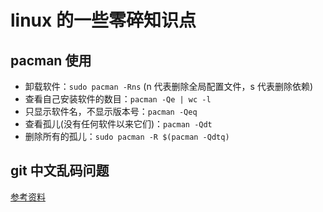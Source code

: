 # linux 的一些零碎知识点
## pacman 使用
+ 卸载软件：`sudo pacman -Rns` (n 代表删除全局配置文件，s 代表删除依赖)
+ 查看自己安装软件的数目：`pacman -Qe | wc -l`
+ 只显示软件名，不显示版本号：`pacman -Qeq`
+ 查看孤儿(没有任何软件以来它们)：`pacman -Qdt`
+ 删除所有的孤儿：`sudo pacman -R $(pacman -Qdtq)`
## git 中文乱码问题
[参考资料](https://gist.github.com/nightire/5069597)